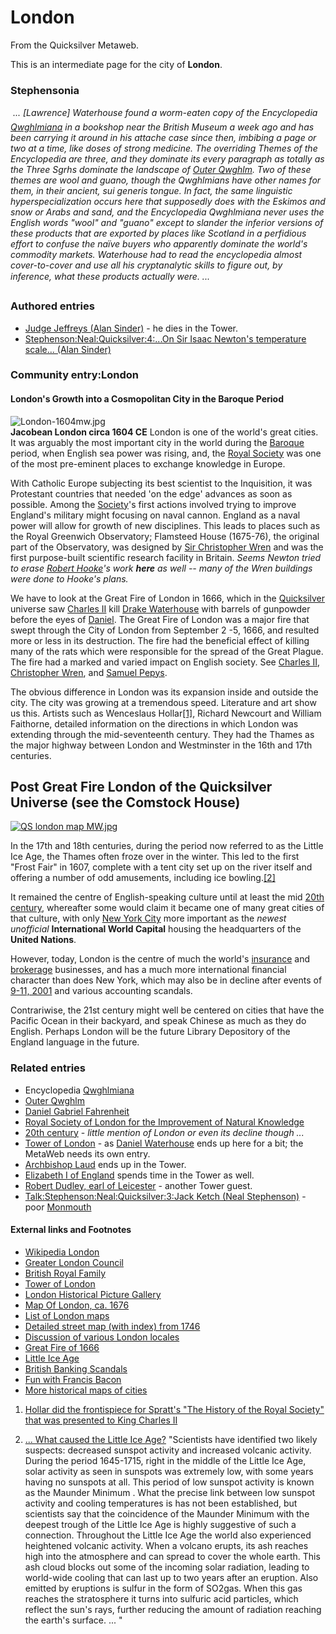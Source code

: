 
# London

From the Quicksilver Metaweb.

This is an intermediate page for the city of **London**.

### Stephensonia


 * ... [Lawrence] Waterhouse found a worm-eaten copy of the Encyclopedia [Qwghlmiana](/qwghlm) in a bookshop near the British Museum a week ago and has been carrying it around in his attache case since then, imbibing a page or two at a time, like doses of strong medicine. The overriding Themes of the Encyclopedia are three, and they dominate its every paragraph as totally as the Three Sgrhs dominate the landscape of [Outer Qwghlm](/outer-qwghlm). Two of these themes are wool and guano, though the Qwghlmians have other names for them, in their ancient, sui generis tongue. In fact, the same linguistic hyperspecialization occurs here that supposedly does with the Eskimos and snow or Arabs and sand, and the Encyclopedia Qwghlmiana never uses the English words "wool" and "guano" except to slander the inferior versions of these products that are exported by places like Scotland in a perfidious effort to confuse the naïve buyers who apparently dominate the world's commodity markets. Waterhouse had to read the encyclopedia almost cover-to-cover and use all his cryptanalytic skills to figure out, by inference, what these products actually were. ...* 

### Authored entries


* [Judge Jeffreys (Alan Sinder)](/judge-jeffreys-alan-sinder) - he dies in the Tower.
* [Stephenson:Neal:Quicksilver:4:...On Sir Isaac Newton's temperature scale... (Alan Sinder)](/stephenson-neal-quicksilver-4-on-sir-isaac-newton-s-temperature-scale-alan-sinder)


### Community entry:London


#### London's Growth into a Cosmopolitan City in the Baroque Period



![London-1604mw.jpg](/images/London-1604mw.jpg)  
**Jacobean London circa 1604 CE**
London is one of the world's great cities. It was arguably the most important city in the world during the [Baroque](/baroque) period, when English sea power was rising, and, the [Royal Society](/royal-society) was one of the most pre-eminent places to exchange knowledge in Europe.

With Catholic Europe subjecting its best scientist to the Inquisition, it was Protestant countries that needed 'on the edge' advances as soon as possible. Among the [Society](/royal-society-of-london-for-the-improvement-of-natural-knowledge)'s first actions involved trying to improve England's military might focusing on naval cannon. England as a naval power will allow for growth of new disciplines. This leads to places such as the Royal Greenwich Observatory; Flamsteed House (1675-76), the original part of the Observatory, was designed by [Sir Christopher Wren](/christopher-wren) and was the first purpose-built scientific research facility in Britain. *Seems Newton tried to erase [Robert Hooke](/robert-hooke)'s work **here** as well -- many of the Wren buildings were done to Hooke's plans.*

We have to look at the Great Fire of London in 1666, which in the [Quicksilver](/stephenson-neal-quicksilver) universe saw [Charles II](/charles-ii-of-england) kill [Drake Waterhouse](/stephenson-neal-quicksilver-drake-waterhouse) with barrels of gunpowder before the eyes of [Daniel](/stephenson-neal-quicksilver-daniel-waterhouse). The Great Fire of London was a major fire that swept through the City of London from September 2 -5, 1666, and resulted more or less in its destruction. The fire had the beneficial effect of killing many of the rats which were responsible for the spread of the Great Plague. The fire had a marked and varied impact on English society. See [Charles II](/charles-ii), [Christopher Wren](/christopher-wren), and [Samuel Pepys](/samuel-pepys).

The obvious difference in London was its expansion inside and outside the city. The city was growing at a tremendous speed. Literature and art show us this. Artists such as Wenceslaus Hollar[[1]](/http-www-princeton-edu-his291-jpegs-sprat-jpg), Richard Newcourt and William Faithorne, detailed information on the directions in which London was extending through the mid-seventeenth century. They had the Thames as the major highway between London and Westminster in the 16th and 17th centuries.


## Post Great Fire London of the Quicksilver Universe (see the Comstock House)


[![QS london map MW.jpg](/web/20060725222031im_/http://www.metaweb.com/wiki/upload/7/76/QS_london_map_MW.jpg)](qs-london-map-mw-jpg)



In the 17th and 18th centuries, during the period now referred to as the Little Ice Age, the Thames often froze over in the winter. This led to the first "Frost Fair" in 1607, complete with a tent city set up on the river itself and offering a number of odd amusements, including ice bowling.[[2]](/http-en-wikipedia-org-wiki-little-ice-age)

It remained the centre of English-speaking culture until at least the mid [20th century](/20th-century), whereafter some would claim it became one of many great cities of that culture, with only [New York City](/http-en-wikipedia-org-wiki-new-york-city) more important as the *newest unofficial* **International World Capital** housing the headquarters of the **United Nations**. 

However, today, London is the centre of much the world's [insurance](/http-en-wikipedia-org-wiki-insurance) and [brokerage](/http-en-wikipedia-org-wiki-brokerage) businesses, and has a much more international financial character than does New York, which may also be in decline after events of [9-11, 2001](/http-en-wikipedia-org-wiki-september-11-2001-terrorist-attack) and various accounting scandals. 

Contrariwise, the 21st century might well be centered on cities that have the Pacific Ocean in their backyard, and speak Chinese as much as they do English. Perhaps London will be the future Library Depository of the England language in the future. 

### Related entries


* Encyclopedia [Qwghlmiana](/qwghlm)
* [Outer Qwghlm](/outer-qwghlm)
* [Daniel Gabriel Fahrenheit](/daniel-gabriel-fahrenheit)
* [Royal Society of London for the Improvement of Natural Knowledge](/royal-society-of-london-for-the-improvement-of-natural-knowledge)
* [20th century](/20th-century) - *little mention of London or even its decline though ...*
* [Tower of London](/tower-of-london) - as [Daniel Waterhouse](/daniel-waterhouse) ends up here for a bit; the MetaWeb needs its own entry.
* [Archbishop Laud](/archbishop-laud) ends up in the Tower.
* [Elizabeth I of England](/elizabeth-i-of-england) spends time in the Tower as well.
* [Robert Dudley, earl of Leicester](/robert-dudley-earl-of-leicester) - another Tower guest.
* [Talk:Stephenson:Neal:Quicksilver:3:Jack Ketch (Neal Stephenson)](/talk-stephenson-neal-quicksilver-3-jack-ketch-neal-stephenson) - poor [Monmouth](/monmouth)


#### External links and Footnotes


* [Wikipedia London](/http-www-wikipedia-org-wiki-london)
* [Greater London Council](/http-en2-wikipedia-org-wiki-greater-london-council)
* [British Royal Family](/http-en-wikipedia-org-wiki-british-royal-family)
* [Tower of London](/http-en-wikipedia-org-wiki-tower-of-london)
* [London Historical Picture Gallery](/http-www-knightsbridge-net-london)
* [Map Of London, ca. 1676](/http-instruct-uwo-ca-english-234e-site-mainlndnmap-html)
* [List of London maps](/http-www-pepysdiary-com-p-324-php)
* [Detailed street map (with index) from 1746](/http-www-motco-com-map-81002)
* [Discussion of various London locales](/http-www-pepysdiary-com-background-c-streets)
* [Great Fire of 1666](/http-en2-wikipedia-org-wiki-great-fire-of-london)
* [Little Ice Age](/http-en-wikipedia-org-wiki-little-ice-age)
* [British Banking Scandals](/http-www-ex-ac-uk-rdavies-arian-scandals-classic-html)
* [Fun with Francis Bacon](/http-www-sirbacon-org-links-globemorph-html)
* [More historical maps of cities](/http-historic-cities-huji-ac-il)


1. [Hollar did the frontispiece for Spratt's "The History of the Royal Society" that was presented to King Charles II](/http-www-princeton-edu-his291-jpegs-sprat-jpg)

2. [... What caused the Little Ice Age?](/http-en-wikipedia-org-wiki-little-ice-age) "Scientists have identified two likely suspects: decreased sunspot activity and increased volcanic activity. During the period 1645-1715, right in the middle of the Little Ice Age, solar activity as seen in sunspots was extremely low, with some years having no sunspots at all. This period of low sunspot activity is known as the Maunder Minimum . What the precise link between low sunspot activity and cooling temperatures is has not been established, but scientists say that the coincidence of the Maunder Minimum with the deepest trough of the Little Ice Age is highly suggestive of such a connection. Throughout the Little Ice Age the world also experienced heightened volcanic activity. When a volcano erupts, its ash reaches high into the atmosphere and can spread to cover the whole earth. This ash cloud blocks out some of the incoming solar radiation, leading to world-wide cooling that can last up to two years after an eruption. Also emitted by eruptions is sulfur in the form of SO2gas. When this gas reaches the stratosphere it turns into sulfuric acid particles, which reflect the sun's rays, further reducing the amount of radiation reaching the earth's surface. ... "
